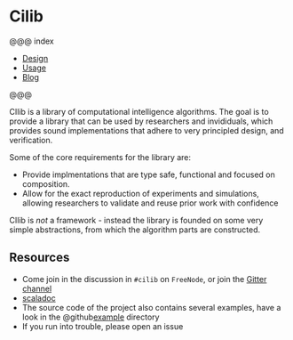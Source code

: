 # Cilib

@@@ index

* [Design](design/index.md)
* [Usage](usage/index.md)
* [Blog](blog/index.md)

@@@

CIlib is a library of computational intelligence algorithms. The goal
is to provide a library that can be used by researchers and
invididuals, which provides sound implementations that adhere to very
principled design, and verification.

Some of the core requirements for the library are:

  * Provide implmentations that are type safe, functional and focused
    on composition.
  * Allow for the exact reproduction of experiments
    and simulations, allowing researchers to validate and reuse prior
    work with confidence

CIlib is _not_ a framework - instead the library is founded on some
very simple abstractions, from which the algorithm parts are
constructed.

## Resources

* Come join in the discussion in `#cilib` on `FreeNode`, or join the
  [Gitter channel](https://gitter.im/cirg-up/cilib)
* [scaladoc](https://cilib.net/api/cilib)
* The source code of the project also contains several examples, have
  a look in the @github[example](/example/src/main/scala/cilib/example)
  directory
* If you run into trouble, please open an issue
